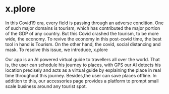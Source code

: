 # x.plore

In this Covid19 era, every field is passing through an adverse condition. One of such major domains is tourism, which has contributed the major portion of the GDP of any country. But this Covid crashed the tourism, to be more wide, the economy. To revive the economy in this post-covid time, the best tool in hand is Tourism. On the other hand, the covid, social distancing and mask. To resolve this issue, we introduce, x.plore

Our app is an AI powered virtual guide to travellers all over the world. That is, the user can schedule his journey to places, with GPS our AI detects his location precisely and acts as a virtual guide by explaining the place in real time throughout this journey. Besides,the user can save places offline. In addition to this,  our accessories page provides a platform to prompt small scale business around any tourist spot.


